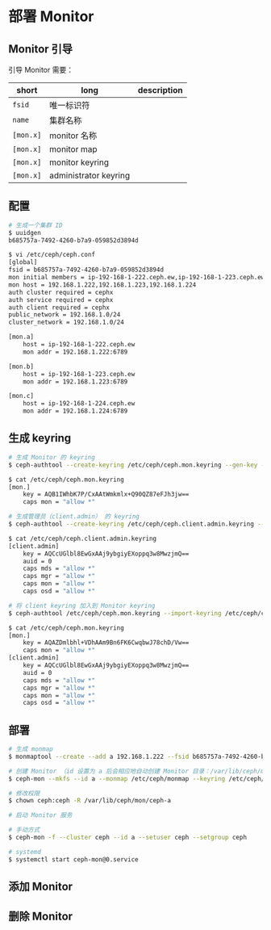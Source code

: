 # 部署 Monitor

## Monitor 引导

引导 Monitor 需要：

| short     | long                  | description |
| --------- | --------------------- | ----------- |
| `fsid`    | 唯一标识符            |             |
| `name`    | 集群名称              |             |
| `[mon.x]` | monitor 名称          |             |
| `[mon.x]` | monitor map           |             |
| `[mon.x]` | monitor keyring       |             |
| `[mon.x]` | administrator keyring |             |

## 配置

```bash
# 生成一个集群 ID
$ uuidgen
b685757a-7492-4260-b7a9-059852d3894d
```

```bash
$ vi /etc/ceph/ceph.conf
[global]
fsid = b685757a-7492-4260-b7a9-059852d3894d
mon initial members = ip-192-168-1-222.ceph.ew,ip-192-168-1-223.ceph.ew,ip-192-168-1-224.ceph.ew
mon host = 192.168.1.222,192.168.1.223,192.168.1.224
auth cluster required = cephx
auth service required = cephx
auth client required = cephx
public_network = 192.168.1.0/24
cluster_network = 192.168.1.0/24

[mon.a]
    host = ip-192-168-1-222.ceph.ew
    mon addr = 192.168.1.222:6789

[mon.b]
    host = ip-192-168-1-223.ceph.ew
    mon addr = 192.168.1.223:6789

[mon.c]
    host = ip-192-168-1-224.ceph.ew
    mon addr = 192.168.1.224:6789
```

## 生成 keyring

```bash
# 生成 Monitor 的 keyring
$ ceph-authtool --create-keyring /etc/ceph/ceph.mon.keyring --gen-key -n mon. --cap mon 'allow *'

$ cat /etc/ceph/ceph.mon.keyring
[mon.]
    key = AQB1IWhbK7P/CxAAtWmkmlx+Q90QZ87eFJh3jw==
    caps mon = "allow *"
```

```bash
# 生成管理员（client.admin） 的 keyring
$ ceph-authtool --create-keyring /etc/ceph/ceph.client.admin.keyring --gen-key -n client.admin --set-uid=0 --cap mon 'allow *' --cap osd 'allow *' --cap mds 'allow *' --cap mgr 'allow *'

$ cat /etc/ceph/ceph.client.admin.keyring
[client.admin]
    key = AQCcUGlbl8EwGxAAj9ybgiyEXoppq3w8MwzjmQ==
    auid = 0
    caps mds = "allow *"
    caps mgr = "allow *"
    caps mon = "allow *"
    caps osd = "allow *"
```

```bash
# 将 client keyring 加入到 Monitor keyring
$ ceph-authtool /etc/ceph/ceph.mon.keyring --import-keyring /etc/ceph/ceph.client.admin.keyring

$ cat /etc/ceph/ceph.mon.keyring
[mon.]
    key = AQAZDmlbhl+VDhAAm9Bn6FK6CwqbwJ78chD/Vw==
    caps mon = "allow *"
[client.admin]
    key = AQCcUGlbl8EwGxAAj9ybgiyEXoppq3w8MwzjmQ==
    auid = 0
    caps mds = "allow *"
    caps mgr = "allow *"
    caps mon = "allow *"
    caps osd = "allow *"
```

## 部署

```bash
# 生成 monmap
$ monmaptool --create --add a 192.168.1.222 --fsid b685757a-7492-4260-b7a9-059852d3894d /etc/ceph/monmap
```

```bash
# 创建 Monitor （id 设置为 a 后会相应地自动创建 Monitor 目录：/var/lib/ceph/mon/ceph-a）
$ ceph-mon --mkfs --id a --monmap /etc/ceph/monmap --keyring /etc/ceph/ceph.mon.keyring --conf /etc/ceph/ceph.conf
```

```bash
# 修改权限
$ chown ceph:ceph -R /var/lib/ceph/mon/ceph-a
```

```bash
# 启动 Monitor 服务

# 手动方式
$ ceph-mon -f --cluster ceph --id a --setuser ceph --setgroup ceph

# systemd
$ systemctl start ceph-mon@0.service
```

## 添加 Monitor

<!--
Ceph Monitors maintain a “master copy” of the cluster map, which means a Ceph Client can determine the location of all Ceph Monitors, Ceph OSD Daemons, and Ceph Metadata Servers just by connecting to one Ceph Monitor and retrieving a current cluster map.
-->

## 删除 Monitor
